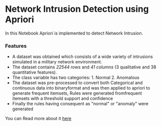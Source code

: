 # Network Intrusion Detection using Apriori
In this Notebook Apriori is implemented to detect Network Intrusion.
### Features
- A dataset was obtained which consists of a wide variety of intrusions simulated in a military network environment. 
- The dataset contains _22544 rows_ and _41 columns_ (3 qualitative and 38 quantitative features).
- The class variable has two categories:  1.
Normal 2. Anomalous
- The dataset was pre-processed to convert both Categorical and continuous data into binaryformat and was then applied to apriori to generate frequent itemsets, Rules were generated fromfrequent itemsets with a threshold support and confidence
- Finally the rules having consequent as "normal" or "anomaly" were generated

You can Read more about it [here](https://github.com/rohithdsouza/network-intrusion-detection-apriori/blob/main/NetworkIntrusionDetectionusingApriori.pdf)
